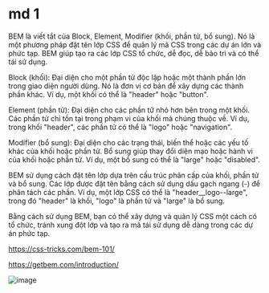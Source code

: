 # md 1
BEM là viết tắt của Block, Element, Modifier (khối, phần tử, bổ sung). Nó là một phương pháp đặt tên lớp CSS để quản lý mã CSS trong các dự án lớn và phức tạp. BEM giúp tạo ra các lớp CSS tổ chức, dễ đọc, dễ bảo trì và có thể tái sử dụng.

Block (khối): Đại diện cho một phần tử độc lập hoặc một thành phần lớn trong giao diện người dùng. Nó là đơn vị cơ bản để xây dựng các thành phần khác. Ví dụ, một khối có thể là "header" hoặc "button".

Element (phần tử): Đại diện cho các phần tử nhỏ hơn bên trong một khối. Các phần tử chỉ tồn tại trong phạm vi của khối mà chúng thuộc về. Ví dụ, trong khối "header", các phần tử có thể là "logo" hoặc "navigation".

Modifier (bổ sung): Đại diện cho các trạng thái, biến thể hoặc các yếu tố khác của khối hoặc phần tử. Bổ sung giúp thay đổi diện mạo hoặc hành vi của khối hoặc phần tử. Ví dụ, một bổ sung có thể là "large" hoặc "disabled".

BEM sử dụng cách đặt tên lớp dựa trên cấu trúc phân cấp của khối, phần tử và bổ sung. Các lớp được đặt tên bằng cách sử dụng dấu gạch ngang (-) để phân tách các phần. Ví dụ, một lớp CSS có thể là "header__logo--large", trong đó "header" là khối, "logo" là phần tử và "large" là bổ sung.

Bằng cách sử dụng BEM, bạn có thể xây dựng và quản lý CSS một cách có tổ chức, tránh xung đột lớp và tạo ra mã tái sử dụng dễ dàng trong các dự án phức tạp.

https://css-tricks.com/bem-101/

https://getbem.com/introduction/

![image](https://github.com/dathalongbay/react-t2/assets/6966136/b3381da7-19f4-484c-93e3-782f249cf4de)


